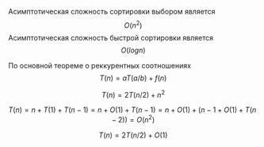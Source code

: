 Асимптотическая сложность сортировки выбором является
$$
O(n^2)
$$
Асимптотическая сложность быстрой сортировки является
$$
O(log{}{n})
$$

По основной теореме о реккурентных соотношениях
$$
T(n) = {a}{}T(a/b) + f(n)
$$

$$
T(n) = {2}{}T(n/2) + n^2
$$

$$
T(n) = n + T(1) + T(n - 1) = n + O(1) + T(n - 1) = n + O(1) + (n - 1 + O(1) + T(n - 2)) = O(n^2)
$$

$$
T(n) = {2}{}T(n/2) + O(1) 
$$
